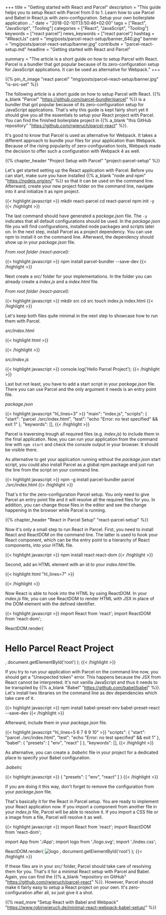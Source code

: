 +++
title = "Getting started with React and Parcel"
description = "This guide helps you to setup React with Parcel from 0 to 1. Learn how to use Parcel and Babel in React.js with zero-configuration. Setup your own boilerplate application ..."
date = "2018-02-10T13:50:46+02:00"
tags = ["React", "JavaScript", "Tooling"]
categories = ["React", "JavaScript", "Tooling"]
keywords = ["react parcel"]
news_keywords = ["react parcel"]
hashtag = "#ReactJs"
card = "img/posts/parcel-react-setup/banner_640.jpg"
banner = "img/posts/parcel-react-setup/banner.jpg"
contribute = "parcel-react-setup.md"
headline = "Getting started with React and Parcel"

summary = "The article is a short guide on how to setup Parcel with React. Parcel is a bundler that got popular because of its zero-configuration setup for JavaScript applications. It can be used as alternative for Webpack."
+++

{{% pin_it_image "react parcel" "img/posts/parcel-react-setup/banner.jpg" "is-src-set" %}}

The following article is a short guide on how to setup Parcel with React. {{% a_blank "Parcel" "https://github.com/parcel-bundler/parcel" %}} is a bundler that got popular because of its zero-configuration setup for JavaScript applications. That's why this guide is kept fairly short yet it should give you all the essentials to setup your React project with Parcel. You can find the finished boilerplate project in {{% a_blank "this GitHub repository" "https://github.com/rwieruch/parcel-react" %}}.

It's good to know that Parcel is used as alternative for Webpack. It takes a different approach to bundle your files for your application than Webpack. Because of the rising popularity of zero-configuration tools, Webpack made the decision to offer such a configuration with Webpack 4 as well.

{{% chapter_header "Project Setup with Parcel" "project-parcel-setup" %}}

Let's get started setting up the React application with Parcel. Before you can start, make sure you have installed {{% a_blank "node and npm" "https://nodejs.org/en/" %}} so that it can be used on the command line. Afterward, create your new project folder on the command line, navigate into it and initialize it as npm project.

{{< highlight javascript >}}
mkdir react-parcel
cd react-parcel
npm init -y
{{< /highlight >}}

The last command should have generated a *package.json* file. The `-y` indicates that all default configurations should be used. In the *package.json* file you will find configurations, installed node packages and scripts later on. In the next step, install Parcel as a project dependency. You can use npm to install it on the command line. Afterward, the dependency should show up in your *package.json* file.

*From root folder (react-parcel):*

{{< highlight javascript >}}
npm install parcel-bundler --save-dev
{{< /highlight >}}

Next create a *src/* folder for your implementations. In the folder you can already create a *index.js* and a *index.html* file.

*From root folder (react-parcel):*

{{< highlight javascript >}}
mkdir src
cd src
touch index.js index.html
{{< /highlight >}}

Let's keep both files quite minimal in the next step to showcase how to run them with Parcel.

*src/index.html*

{{< highlight html >}}
<!DOCTYPE html>
<html lang="en">
  <head>
    <title>React App bundled with Parcel</title>
  </head>
  <body>
    <script src="./index.js"></script>
  </body>
</html>
{{< /highlight >}}

*src/index.js*

{{< highlight javascript >}}
console.log('Hello Parcel Project');
{{< /highlight >}}

Last but not least, you have to add a start script in your *package.json* file. There you can use Parcel and the only argument it needs is an entry point file.

*package.json*

{{< highlight javascript "hl_lines=3" >}}
"main": "index.js",
"scripts": {
  "start": "parcel ./src/index.html",
  "test": "echo \"Error: no test specified\" && exit 1"
},
"keywords": [],
{{< /highlight >}}

Parcel is traversing trough all required files (e.g. *index.js*) to include them in the final application. Now, you can run your application from the command line with `npm start` and check the console output in your browser. It should be visible there.

As alternative to get your application running without the *package.json* start script, you could also install Parcel as a global npm package and just run the line from the script on your command line.

{{< highlight javascript >}}
npm -g install parcel-bundler
parcel ./src/index.html
{{< /highlight >}}

That's it for the zero-configuration Parcel setup. You only need to give Parcel an entry point file and it will resolve all the required files for you. In addition, you can change those files in the editor and see the change happening in the browser while Parcel is running.

{{% chapter_header "React in Parcel Setup" "react-parcel-setup" %}}

Now it's only a small step to run React in Parcel. First, you need to install React and ReactDOM on the command line. The latter is used to hook your React component, which can be the entry point to a hierarchy of React components, into your HTML file.

{{< highlight javascript >}}
npm install react react-dom
{{< /highlight >}}

Second, add an HTML element with an id to your *index.html* file.

{{< highlight html "hl_lines=7" >}}
<!DOCTYPE html>
<html lang="en">
  <head>
    <title>React App bundled with Parcel</title>
  </head>
  <body>
    <div id="root"></div>
    <script src="./index.js"></script>
  </body>
</html>
{{< /highlight >}}

Now React is able to hook into the HTML by using ReactDOM. In your *index.js* file, you can use ReactDOM to render HTML with JSX in place of the DOM element with the defined identifier.

{{< highlight javascript >}}
import React from 'react';
import ReactDOM from 'react-dom';

ReactDOM.render(
  <h1>Hello Parcel React Project</h1>,
  document.getElementById('root')
);
{{< /highlight >}}

If you try to run your application with Parcel on the command line now, you should get a "Unexpected token" error. This happens because the JSX from React cannot be interpreted. It's not vanilla JavaScript and thus it needs to be transpiled by {{% a_blank "Babel" "https://github.com/babel/babel" %}}. Let's install two libraries on the command line as dev dependencies which take care of it.

{{< highlight javascript >}}
npm install babel-preset-env babel-preset-react --save-dev
{{< /highlight >}}

Afterward, include them in your *package.json* file.

{{< highlight javascript "hl_lines=5 6 7 8 9 10" >}}
"scripts": {
  "start": "parcel ./src/index.html",
  "test": "echo \"Error: no test specified\" && exit 1"
},
"babel": {
  "presets": [
    "env",
    "react"
  ]
},
"keywords": [],
{{< /highlight >}}

As alternative, you can create a *.babelrc* file in your project for a dedicated place to specify your Babel configuration.

*.babelrc*

{{< highlight javascript >}}
{
  "presets": [
    "env",
    "react"
  ]
}
{{< /highlight >}}

If you are doing it this way, don't forget to remove the configuration from your *package.json* file.

That's basically it for the React in Parcel setup. You are ready to implement your React application now. If you import a component from another file in your *index.js* file, Parcel will be able to resolve it. If you import a CSS file or a image from a file, Parcel will resolve it as well.

{{< highlight javascript >}}
import React from 'react';
import ReactDOM from 'react-dom';

import App from './App';
import logo from './logo.svg';
import './index.css';

ReactDOM.render(
  <App>
    <img src={logo} alt="logo" />
  </App>,
  document.getElementById('root')
);
{{< /highlight >}}

If these files are in your *src/* folder, Parcel should take care of resolving them for you. That's it for a minimal React setup with Parcel and Babel. Again, you can find the {{% a_blank "repository on GitHub" "https://github.com/rwieruch/parcel-react" %}}. However, Parcel should make it fairly easy to setup a React project on your own. It's zero-configuration after all, so just give it a shot.

{{% read_more "Setup React with Babel and Webpack" "https://www.robinwieruch.de/minimal-react-webpack-babel-setup/" %}}
